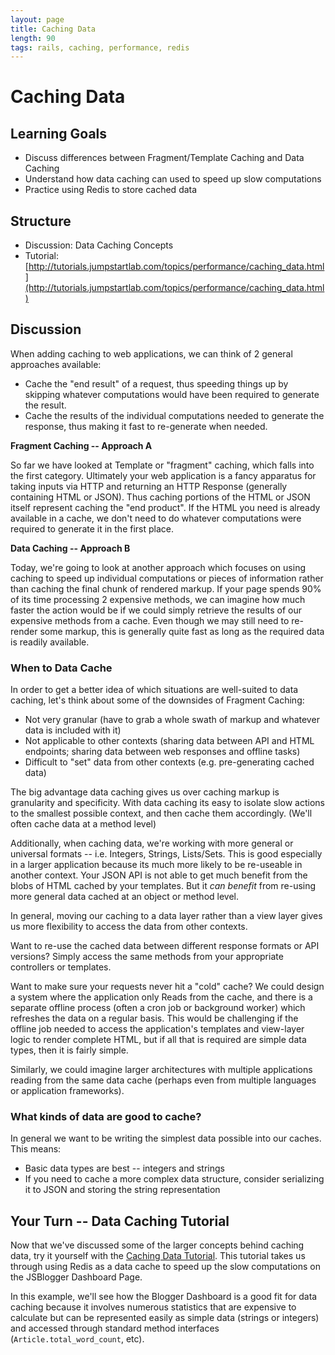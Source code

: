 ```yaml
---
layout: page
title: Caching Data
length: 90
tags: rails, caching, performance, redis
---
```


# Caching Data


## Learning Goals

* Discuss differences between Fragment/Template Caching and Data Caching
* Understand how data caching can used to speed up slow computations
* Practice using Redis to store cached data

## Structure

* Discussion: Data Caching Concepts
* Tutorial: [http://tutorials.jumpstartlab.com/topics/performance/caching_data.html](http://tutorials.jumpstartlab.com/topics/performance/caching_data.html)

## Discussion

When adding caching to web applications, we can think of 2 general approaches available:

* Cache the "end result" of a request, thus speeding things up by skipping whatever
  computations would have been required to generate the result.
* Cache the results of the individual computations needed to generate the response, thus
  making it fast to re-generate when needed.

__Fragment Caching -- Approach A__

So far we have looked at Template or "fragment" caching, which falls into the first category. Ultimately
your web application is a fancy apparatus for taking inputs via HTTP and returning
an HTTP Response (generally containing HTML or JSON). Thus caching portions of the HTML or JSON itself
represent caching the "end product". If the HTML you need is already available in a cache, we don't need
to do whatever computations were required to generate it in the first place.

__Data Caching -- Approach B__

Today, we're going to look at another approach which focuses on using caching to speed up individual
computations or pieces of information rather than caching the final chunk of rendered markup.
If your page spends 90% of its time processing 2 expensive methods, we can imagine how much faster
the action would be if we could simply retrieve the results of our expensive methods from a cache.
Even though we may still need to re-render some markup, this is generally quite fast as long as
the required data is readily available.

### When to Data Cache

In order to get a better idea of which situations are well-suited to data caching, let's
think about some of the downsides of Fragment Caching:

* Not very granular (have to grab a whole swath of markup and whatever data is included with it)
* Not applicable to other contexts (sharing data between API and HTML endpoints; sharing data between
  web responses and offline tasks)
* Difficult to "set" data from other contexts (e.g. pre-generating cached data)

The big advantage data caching gives us over caching markup is granularity and specificity.
With data caching its easy to isolate slow actions to the smallest possible context, and then
cache them accordingly. (We'll often cache data at a method level)

Additionally, when caching data, we're working with more general or universal formats -- i.e. Integers,
Strings, Lists/Sets. This is good especially in a larger application because its much more
likely to be re-useable in another context. Your JSON API is not able to get much benefit
from the blobs of HTML cached by your templates. But it _can benefit_ from re-using more general
data cached at an object or method level.

In general, moving our caching to a data layer rather than a view layer gives us more flexibility
to access the data from other contexts.

Want to re-use the cached data between different response
formats or API versions? Simply access the same methods from your appropriate controllers or templates.

Want to make sure your requests never hit a "cold" cache? We could design a system where the application
only Reads from the cache, and there is a separate offline process (often a cron job or background worker)
which refreshes the data on a regular basis. This would be challenging if the offline job needed
to access the application's templates and view-layer logic to render complete HTML, but
if all that is required are simple data types, then it is fairly simple.

Similarly, we could imagine larger architectures with multiple applications reading from the same
data cache (perhaps even from multiple languages or application frameworks).

### What kinds of data are good to cache?

In general we want to be writing the simplest data possible into our caches.
This means:

* Basic data types are best -- integers and strings
* If you need to cache a more complex data structure,
  consider serializing it to JSON and storing the string
  representation

## Your Turn -- Data Caching Tutorial

Now that we've discussed some of the larger concepts behind caching data,
try it yourself with the [Caching Data Tutorial](http://tutorials.jumpstartlab.com/topics/performance/caching_data.html). This tutorial takes us through using Redis as a data cache
to speed up the slow computations on the JSBlogger Dashboard Page.

In this example, we'll see how the Blogger Dashboard is a good
fit for data caching because it involves numerous statistics
that are expensive to calculate but can be represented easily
as simple data (strings or integers) and accessed through
standard method interfaces (`Article.total_word_count`, etc).
